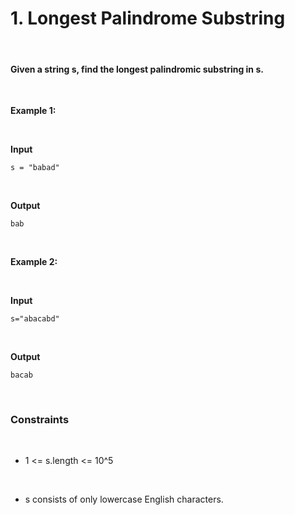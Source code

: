 # 1. Longest Palindrome Substring

&nbsp;

#### Given a string s, find the longest palindromic substring in s.

&nbsp;

**Example 1:**

&nbsp;

**Input**

```
s = "babad"
```

&nbsp;

**Output**

```
bab
```

&nbsp;

**Example 2:**

&nbsp;

**Input**

```
s="abacabd"
```

&nbsp;

**Output**

```
bacab
```

&nbsp;

### Constraints

&nbsp;

- 1 <= s.length <= 10^5

  &nbsp;

- s consists of only lowercase English characters.

  &nbsp;
